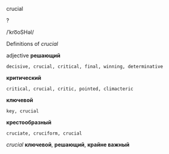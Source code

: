 crucial

?

/ˈkro͞oSHəl/

Definitions of _crucial_

adjective
**решающий**

    decisive, crucial, critical, final, winning, determinative
**критический**

    critical, crucial, critic, pointed, climacteric
**ключевой**

    key, crucial
**крестообразный**

    cruciate, cruciform, crucial

_crucial_
**ключевой**, **решающий**, **крайне важный**